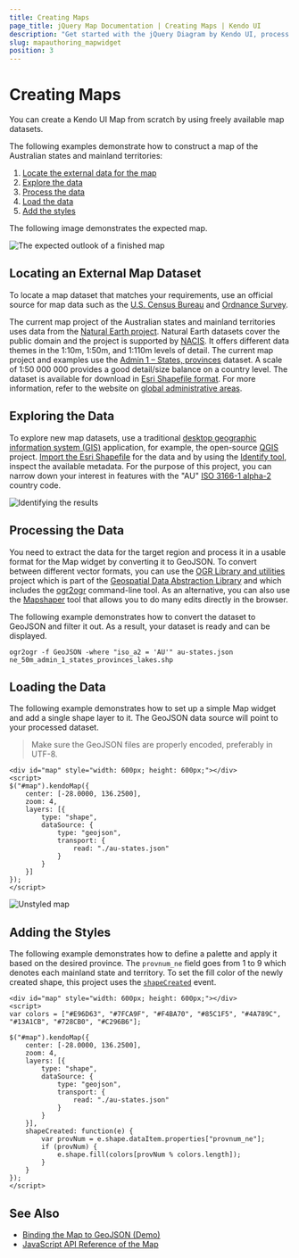 ```yaml
---
title: Creating Maps
page_title: jQuery Map Documentation | Creating Maps | Kendo UI
description: "Get started with the jQuery Diagram by Kendo UI, process and transform maps from external sources, and use them with the Map widget."
slug: mapauthoring_mapwidget
position: 3
---
```


# Creating Maps

You can create a Kendo UI Map from scratch by using freely available map datasets.

The following examples demonstrate how to construct a map of the Australian states and mainland territories:

1. [Locate the external data for the map](#locating-an-external-map-dataset)
1. [Explore the data](#exploring-the-data)
1. [Process the data](#processing-the-data)
1. [Load the data](#loading-the-data)
1. [Add the styles](#adding-the-styles)

The following image demonstrates the expected map.

![The expected outlook of a finished map](images/map-au.png)

## Locating an External Map Dataset

To locate a map dataset that matches your requirements, use an official source for map data such as the [U.S. Census Bureau](http://www.census.gov) and [Ordnance Survey](http://www.ordnancesurvey.co.uk/).

The current map project of the Australian states and mainland territories uses data from the [Natural Earth project](http://www.naturalearthdata.com/). Natural Earth datasets cover the public domain and the project is supported by [NACIS](http://nacis.org/). It offers different data themes in the 1:10m, 1:50m, and 1:110m levels of detail. The current map project and examples use the [Admin 1 – States, provinces](http://www.naturalearthdata.com/downloads/50m-cultural-vectors) dataset. A scale of 1:50 000 000 provides a good detail/size balance on a country level. The dataset is available for download in [Esri Shapefile format](http://www.naturalearthdata.com/http//www.naturalearthdata.com/download/50m/cultural/ne_50m_admin_1_states_provinces_lakes.zip). For more information, refer to the website on [global administrative areas](http://www.gadm.org/country).

## Exploring the Data

To explore new map datasets, use a traditional [desktop geographic information system (GIS)](https://en.wikipedia.org/wiki/Geographic_information_system) application, for example, the open-source [QGIS](https://www.qgis.org/en/site/) project. [Import the Esri Shapefile](https://docs.qgis.org/testing/en/docs/user_manual/working_with_vector/index.html) for the data and by using the [Identify tool](https://docs.qgis.org/testing/en/docs/user_manual/introduction/general_tools.html#identify), inspect the available metadata. For the purpose of this project, you can narrow down your interest in features with the "AU" [ISO 3166-1 alpha-2](http://en.wikipedia.org/wiki/ISO_3166-1_alpha-2) country code.

![Identifying the results](images/map-qgis-identify.png)

## Processing the Data

You need to extract the data for the target region and process it in a usable format for the Map widget by converting it to GeoJSON. To convert between different vector formats, you can use the [OGR Library and utilities](https://gdal.org/development/rfc/rfc59.1_utilities_as_a_library.html) project which is part of the [Geospatial Data Abstraction Library](http://www.gdal.org/) and which includes the [ogr2ogr](http://www.gdal.org/ogr2ogr.html) command-line tool. As an alternative, you can also use the [Mapshaper](http://www.mapshaper.org/) tool that allows you to do many edits directly in the browser.

The following example demonstrates how to convert the dataset to GeoJSON and filter it out. As a result, your dataset is ready and can be displayed.

    ogr2ogr -f GeoJSON -where "iso_a2 = 'AU'" au-states.json ne_50m_admin_1_states_provinces_lakes.shp

## Loading the Data

The following example demonstrates how to set up a simple Map widget and add a single shape layer to it. The GeoJSON data source will point to your processed dataset.

> Make sure the GeoJSON files are properly encoded, preferably in UTF-8.

    <div id="map" style="width: 600px; height: 600px;"></div>
    <script>
    $("#map").kendoMap({
        center: [-28.0000, 136.2500],
        zoom: 4,
        layers: [{
            type: "shape",
            dataSource: {
                type: "geojson",
                transport: {
                    read: "./au-states.json"
                }
            }
        }]
    });
    </script>

![Unstyled map](images/map-au-base.png)

## Adding the Styles

The following example demonstrates how to define a palette and apply it based on the desired province. The `provnum_ne` field goes from 1 to 9 which denotes each mainland state and territory. To set the fill color of the newly created shape, this project uses the [`shapeCreated`](/api/dataviz/map#events-shapeCreated) event.

    <div id="map" style="width: 600px; height: 600px;"></div>
    <script>
    var colors = ["#E96D63", "#7FCA9F", "#F4BA70", "#85C1F5", "#4A789C", "#13A1CB", "#728CB0", "#C296B6"];

    $("#map").kendoMap({
        center: [-28.0000, 136.2500],
        zoom: 4,
        layers: [{
            type: "shape",
            dataSource: {
                type: "geojson",
                transport: {
                    read: "./au-states.json"
                }
            }
        }],
        shapeCreated: function(e) {
            var provNum = e.shape.dataItem.properties["provnum_ne"];
            if (provNum) {
                e.shape.fill(colors[provNum % colors.length]);
            }
        }
    });
    </script>

## See Also

* [Binding the Map to GeoJSON (Demo)](https://demos.telerik.com/kendo-ui/map/geojson)
* [JavaScript API Reference of the Map](/api/javascript/dataviz/ui/map)
